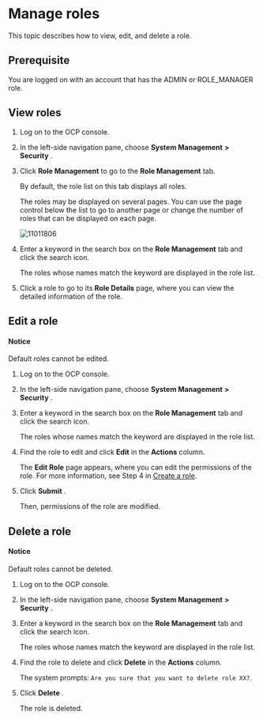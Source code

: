 Manage roles
=================================

This topic describes how to view, edit, and delete a role.

**Prerequisite**
-------------------------------------

You are logged on with an account that has the ADMIN or ROLE_MANAGER role.

View roles
-------------------------------

1. Log on to the OCP console.

2. In the left-side navigation pane, choose **System Management** **\>** **Security** .

3. Click **Role Management** to go to the **Role Management** tab.

   By default, the role list on this tab displays all roles.

   The roles may be displayed on several pages. You can use the page control below the list to go to another page or change the number of roles that can be displayed on each page.

   ![11011806](https://help-static-aliyun-doc.aliyuncs.com/assets/img/en-US/1114306461/p346479.png)

4. Enter a keyword in the search box on the **Role Management** tab and click the search icon.

   The roles whose names match the keyword are displayed in the role list.

5. Click a role to go to its **Role Details** page, where you can view the detailed information of the role.

Edit a role
--------------------------------

  <main id="notice" type='notice'>
    <h4>Notice</h4>
    <p>Default roles cannot be edited.</p>
  </main>

1. Log on to the OCP console.

2. In the left-side navigation pane, choose **System Management** **\>** **Security** .

3. Enter a keyword in the search box on the **Role Management** tab and click the search icon.

   The roles whose names match the keyword are displayed in the role list.

4. Find the role to edit and click **Edit** in the **Actions** column.

   The **Edit Role** page appears, where you can edit the permissions of the role. For more information, see Step 4 in [Create a role](../1000.system-management-features/200.create-a-role.md).

5. Click **Submit** .

   Then, permissions of the role are modified.

Delete a role
----------------------------------

  <main id="notice" type='notice'>
    <h4>Notice</h4>
    <p>Default roles cannot be deleted.</p>
  </main>

1. Log on to the OCP console.

2. In the left-side navigation pane, choose **System Management** **\>** **Security** .

3. Enter a keyword in the search box on the **Role Management** tab and click the search icon.

   The roles whose names match the keyword are displayed in the role list.

4. Find the role to delete and click **Delete** in the **Actions** column.

   The system prompts: `Are you sure that you want to delete role XX?`.

5. Click **Delete** .

   The role is deleted.
